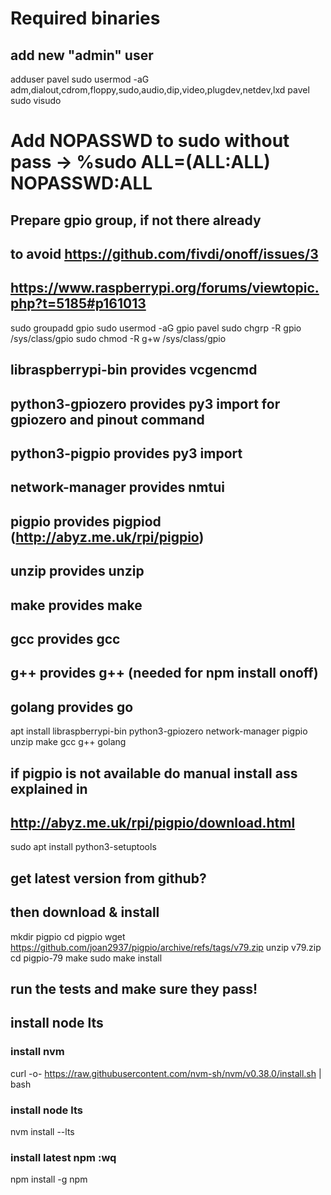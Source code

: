 # Required binaries

## add new "admin" user
adduser pavel 
sudo usermod -aG adm,dialout,cdrom,floppy,sudo,audio,dip,video,plugdev,netdev,lxd pavel
sudo visudo
# Add NOPASSWD to sudo without pass -> %sudo   ALL=(ALL:ALL) NOPASSWD:ALL

## Prepare gpio group, if not there already
## to avoid https://github.com/fivdi/onoff/issues/3
## https://www.raspberrypi.org/forums/viewtopic.php?t=5185#p161013
sudo groupadd gpio
sudo usermod -aG gpio pavel
sudo chgrp -R gpio /sys/class/gpio
sudo chmod -R g+w /sys/class/gpio


## libraspberrypi-bin provides vcgencmd
## python3-gpiozero   provides py3 import for gpiozero and pinout command
## python3-pigpio     provides py3 import 
## network-manager    provides nmtui 
## pigpio             provides pigpiod (http://abyz.me.uk/rpi/pigpio)
## unzip              provides unzip
## make               provides make
## gcc                provides gcc
## g++                provides g++ (needed for npm install onoff)
## golang             provides go
apt install libraspberrypi-bin python3-gpiozero network-manager pigpio unzip make gcc g++ golang


## if pigpio is not available do manual install ass explained in 
## http://abyz.me.uk/rpi/pigpio/download.html
sudo apt install python3-setuptools
## get latest version from github?
## then download & install 
mkdir pigpio
cd pigpio
wget https://github.com/joan2937/pigpio/archive/refs/tags/v79.zip
unzip v79.zip
cd pigpio-79
make
sudo make install
## run the tests and make sure they pass!


## install node lts

### install nvm
curl -o- https://raw.githubusercontent.com/nvm-sh/nvm/v0.38.0/install.sh | bash

### install node lts
nvm install --lts
### install latest npm :wq
npm install -g npm
